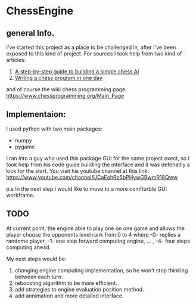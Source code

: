 # ChessEngine
## general Info.
I've started this project as a place to be challenged in, after I've been exposed to this kind of project.
For sources I took help from two kind of articles:
1) [A step-by-step guide to building a simple chess AI](https://www.freecodecamp.org/news/simple-chess-ai-step-by-step-1d55a9266977/)
2) [Writing a chess program in one day](https://andreasstckl.medium.com/writing-a-chess-program-in-one-day-30daff4610ec)

and of course the wiki chess programming page:
https://www.chessprogramming.org/Main_Page

## Implementaion:
I used python with two main packages:   
- numpy
- pygame 

I ran into a guy who used this package GUI for the same project exect, so I took help from his code guide building the interface and it was defenatlly a kick for the start.
You visit his youtube channel at this link: https://www.youtube.com/channel/UCaEohRz5bPHywGBwmR18Qww

p.s In the next step i would like to move to a more comfturble GUI workframe.

## TODO
At current point, the engine able to play one on one game and allows the player choose the opponents level rank from 0 to 4
where -0- replies a randome player, -1- one step forward computing engine, ... , -4- four steps computing ahead.

My next steps would be:
1) changing engine computing implementation, so he won't stop thinking between each turn.
2) reboosting algorithm to be more efficient.
3) add strategies to engine evaluation position method.
4) add annimation and more detailed interface.
